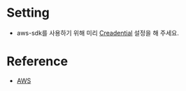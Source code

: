 # Setting
- aws-sdk를 사용하기 위해 미리 [Creadential](https://docs.aws.amazon.com/ko_kr/sdk-for-javascript/v2/developer-guide/loading-node-credentials-shared.html) 설정을 해 주세요.

# Reference

- [AWS](https://docs.aws.amazon.com/ko_kr/sdk-for-javascript/v2/developer-guide/getting-started-nodejs.html#getting-started-nodejs-credentials)
